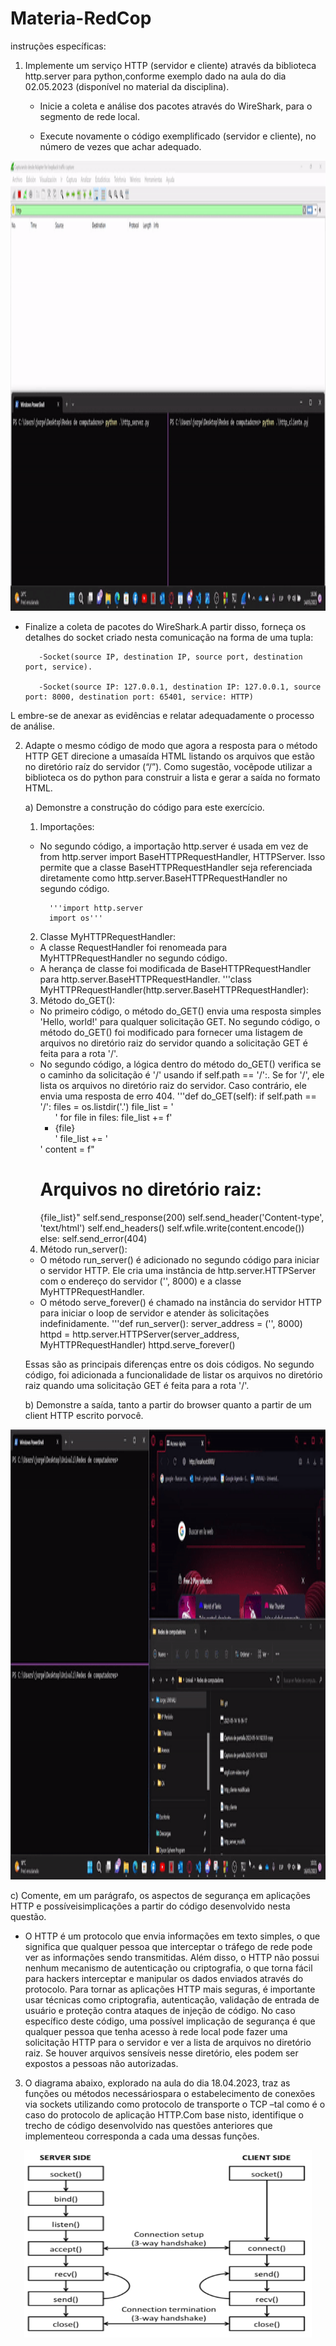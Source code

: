 # Materia-RedCop
instruções específicas:
1) Implemente um serviço HTTP (servidor e cliente) através da biblioteca http.server para python,conforme exemplo dado na aula do dia 02.05.2023 (disponível no material da disciplina).

    - Inicie a coleta e análise dos pacotes através do WireShark, para o segmento de rede local.

    - Execute novamente o código exemplificado (servidor e cliente), no número de vezes que achar adequado.
<p align="center">
    <img width="1280" height="720" src = "ezgif.com-video-to-gif.gif">
    </p>
    
   - Finalize a coleta de pacotes do WireShark.A partir disso, forneça os detalhes do socket criado nesta comunicação na forma de uma tupla:
            
            -Socket(source IP, destination IP, source port, destination port, service).
            
            -Socket(source IP: 127.0.0.1, destination IP: 127.0.0.1, source port: 8000, destination port: 65401, service: HTTP)
   L  embre-se de anexar as evidências e relatar adequadamente o processo de análise.

2) Adapte o mesmo código de modo que agora a resposta para o método HTTP GET direcione a umasaída HTML listando os arquivos que estão no diretório raíz do servidor (“/”). Como sugestão, vocêpode utilizar a biblioteca os do python para construir a lista e gerar a saída no formato HTML.

    a) Demonstre a construção do código para este exercício.
    1) Importações:

    - No segundo código, a importação http.server é usada em vez de from http.server import BaseHTTPRequestHandler, HTTPServer. Isso permite que a classe BaseHTTPRequestHandler seja referenciada diretamente como http.server.BaseHTTPRequestHandler no segundo código.
    
            '''import http.server
            import os'''
   
    
    2) Classe MyHTTPRequestHandler:

    - A classe RequestHandler foi renomeada para MyHTTPRequestHandler no segundo código.
    - A herança de classe foi modificada de BaseHTTPRequestHandler para http.server.BaseHTTPRequestHandler.
    '''class MyHTTPRequestHandler(http.server.BaseHTTPRequestHandler):
    
    3) Método do_GET():

    - No primeiro código, o método do_GET() envia uma resposta simples 'Hello, world!' para qualquer solicitação GET. No segundo código, o método do_GET() foi modificado para fornecer uma listagem de arquivos no diretório raiz do servidor quando a solicitação GET é feita para a rota '/'.
    - No segundo código, a lógica dentro do método do_GET() verifica se o caminho da solicitação é '/' usando if self.path == '/':. Se for '/', ele lista os arquivos no diretório raiz do servidor. Caso contrário, ele envia uma resposta de erro 404.
    '''def do_GET(self):
        if self.path == '/':
            files = os.listdir('.')
            file_list = '<ul>'
            for file in files:
                file_list += f'<li>{file}</li>'
            file_list += '</ul>'
            content = f"<html><body><h1>Arquivos no diretório raiz:</h1>{file_list}</body></html>"
            self.send_response(200)
            self.send_header('Content-type', 'text/html')
            self.end_headers()
            self.wfile.write(content.encode())
        else:
            self.send_error(404)
   
    
    4) Método run_server():

    - O método run_server() é adicionado no segundo código para iniciar o servidor HTTP. Ele cria uma instância de http.server.HTTPServer com o endereço do servidor ('', 8000) e a classe MyHTTPRequestHandler.
    - O método serve_forever() é chamado na instância do servidor HTTP para iniciar o loop de servidor e atender às solicitações indefinidamente.
    '''def run_server():
        server_address = ('', 8000)
        httpd = http.server.HTTPServer(server_address, MyHTTPRequestHandler)
        httpd.serve_forever()
    

    Essas são as principais diferenças entre os dois códigos. No segundo código, foi adicionada a funcionalidade de listar os arquivos no diretório raiz quando uma solicitação GET é feita para a rota '/'.
    
    b) Demonstre a saída, tanto a partir do browser quanto a partir de um client HTTP escrito porvocê.
<p align="center">
    <img width="1280" height="720" src = "ezgif.com-video-to2-gif.gif">
    </p>
    c) Comente, em um parágrafo, os aspectos de segurança em aplicações HTTP e possíveisimplicações a partir do código desenvolvido nesta questão.
    
   - O HTTP é um protocolo que envia informações em texto simples, o que significa que qualquer pessoa que interceptar o tráfego de rede pode ver as     informações sendo transmitidas. Além disso, o HTTP não possui nenhum mecanismo de autenticação ou criptografia, o que torna fácil para hackers     interceptar e manipular os dados enviados através do protocolo. Para tornar as aplicações HTTP mais seguras, é importante usar técnicas como       criptografia, autenticação, validação de entrada de usuário e proteção contra ataques de injeção de código. No caso específico deste código, uma   possível implicação de segurança é que qualquer pessoa que tenha acesso à rede local pode fazer uma solicitação HTTP para o servidor e ver a lista de arquivos no diretório raiz. Se houver arquivos sensíveis nesse diretório, eles podem ser expostos a pessoas não autorizadas.
3) O diagrama abaixo, explorado na aula do dia 18.04.2023, traz as funções ou métodos necessáriospara o estabelecimento de conexões via sockets utilizando como protocolo de transporte o TCP –tal como é o caso do protocolo de aplicação HTTP.Com base nisto, identifique o trecho de código desenvolvido nas questões anteriores que implementeou corresponda a cada uma dessas funções.
<p align="center">
    <img width="460" height="300" src = "Captura de pantalla 2023-05-14 182333 copy.png">
    </p>
